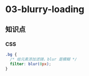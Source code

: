 # 03-blurry-loading

## 知识点

### CSS

```css
.bg {
  /* 给元素添加滤镜，blur 是模糊 */
  filter: blur(0px);
}
```

